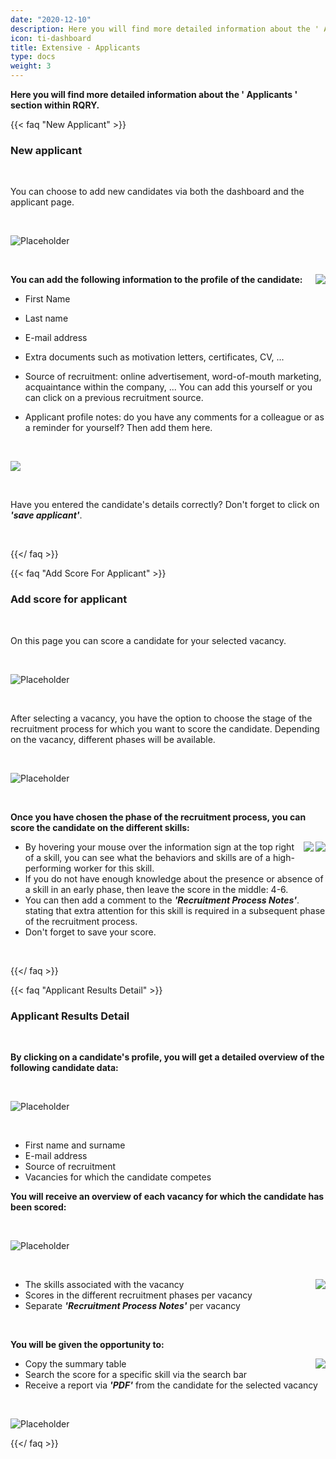 ```yaml
---
date: "2020-12-10"
description: Here you will find more detailed information about the ' Applicants ' section within RQRY.
icon: ti-dashboard
title: Extensive - Applicants
type: docs
weight: 3
---
```

 

**Here you will find more detailed information about the ' Applicants ' section within RQRY.**

{{< faq "New Applicant" >}}

### New applicant

&nbsp; 

You can choose to add new candidates via both the dashboard and the applicant page.

&nbsp;   


![Placeholder](testscreenshot10.png)

&nbsp;   



<img align="right" src="testscreenshot11.png">

**You can add the following information to the profile of the candidate:**

- First Name
- Last name
- E-mail address
- Extra documents such as motivation letters, certificates, CV, ...

- Source of recruitment: online advertisement, word-of-mouth marketing, acquaintance within the company, ...
You can add this yourself or you can click on a previous recruitment source.
- Applicant profile notes: do you have any comments for a colleague or as a reminder for yourself? Then add them here.


&nbsp;   


<img src="testscreenshot12.png">

&nbsp;   



Have you entered the candidate's details correctly? Don't forget to click on **_'save applicant'_**.

&nbsp; 

{{</ faq >}}

{{< faq "Add Score For Applicant" >}}
### Add score for applicant
&nbsp; 
 
On this page you can score a candidate for your selected vacancy.

&nbsp;   



![Placeholder](testscreenshot13.png)

&nbsp;   



After selecting a vacancy, you have the option to choose the stage of the recruitment process
for which you want to score the candidate. Depending on the vacancy, different phases will be available.

&nbsp;   



![Placeholder](Ext1_addscore_skills_en.png)

&nbsp;   



**Once you have chosen the phase of the recruitment process, you can score the candidate on the different skills:**

<img align="right" src="Ext1_recr_proc_notes_en.png">
<img align="right" src="testscreenshot16.png">


- By hovering your mouse over the information sign at the top right of a skill, you can see what the behaviors
  and skills are of a high-performing worker for this skill.
- If you do not have enough knowledge about the presence or absence of a skill in an early phase,
  then leave the score in the middle: 4-6.
- You can then add a comment to the **_'Recruitment Process Notes'_**.
 stating that extra attention for this skill is required in a subsequent phase of the recruitment process.
- Don't forget to save your score.

&nbsp; 

{{</ faq >}}

{{< faq "Applicant Results Detail" >}}
### Applicant Results Detail
&nbsp; 

**By clicking on a candidate's profile, you will get a detailed overview of the following candidate data:**

&nbsp;   



![Placeholder](Ext1_applicant_results_detail.png)

&nbsp;   



- First name and surname
- E-mail address
- Source of recruitment
- Vacancies for which the candidate competes

**You will receive an overview of each vacancy for which the candidate has been scored:**

&nbsp;   



![Placeholder](Ext1_applicant_results_detail2_en.png)


&nbsp;   



<img align="right" src="Ext1_recr_proc_notes_phase_en.png">


- The skills associated with the vacancy
- Scores in the different recruitment phases per vacancy
- Separate **_'Recruitment Process Notes'_** per vacancy

&nbsp;   



**You will be given the opportunity to:**


<img align="right" src="testscreenshot20.png">

- Copy the summary table
- Search the score for a specific skill via the search bar
- Receive a report via **_'PDF'_** from the candidate for the selected vacancy

&nbsp;   



![Placeholder](Ext1_applicant_report.png)

{{</ faq >}}